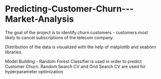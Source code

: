 # Predicting-Customer-Churn---Market-Analysis

The goal of the project is to identify churn customers - customers most likely to cancel subscriptions of the telecom company

Distribution of the data is visualized with the help of matplotlib and seaborn libraries.

Model Building - Random Forest Classifier is used in order to predict Customer Churn. Random Search CV and Grid Search CV are used for hyperparameter optimization
